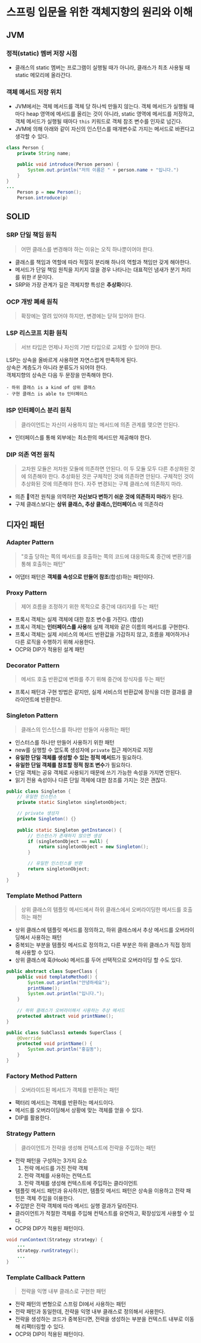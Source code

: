 # 스프링 입문을 위한 객체지향의 원리와 이해
## JVM
### 정적(static) 멤버 저장 시점
- 클래스의 static 멤버는 프로그램이 실행될 때가 아니라, 클래스가 최초 사용될 때 static 메모리에 올라간다.

### 객체 메서드 저장 위치
- JVM에서는 객체 메서드를 객체 당 하나씩 만들지 않는다. 객체 메서드가 실행될 때마다 heap 영역에 메서드를 올리는 것이 아니라, static 영역에 메서드를 저장하고, 객체 메서드가 실행될 때마다 `this` 키워드로 객체 참조 변수를 인자로 넘긴다.
- JVM에 의해 아래와 같이 자신의 인스턴스를 매개변수로 가지는 메서드로 바뀐다고 생각할 수 있다.
```java
class Person {
	private String name;

	public void introduce(Person person) {
		System.out.println("저의 이름은 " + person.name + "입니다.")
	}
}
...
	Person p = new Person();
	Person.introduce(p)
```

## SOLID
### SRP 단일 책임 원칙
> 어떤 클래스를 변경해야 하는 이유는 오직 하나뿐이어야 한다.

- 클래스를 책임과 역할에 따라 적절히 분리해 하나의 역할과 책임만 갖게 해야한다.
- 메서드가 단일 책임 원칙을 지키지 않을 경우 나타나는 대표적인 냄새가 분기 처리를 위한 if 문이다.
- SRP와 가장 관계가 깊은 객체지향 특성은 **추상화**이다.

### OCP 개방 폐쇄 원칙
> 확장에는 열려 있어야 하지만, 변경에는 닫혀 있어야 한다.

### LSP 리스코프 치환 원칙
> 서브 타입은 언제나 자신의 기반 타입으로 교체할 수 있어야 한다.

LSP는 상속을 올바르게 사용하면 자연스럽게 만족하게 된다.  
상속은 계층도가 아니라 분류도가 되어야 한다.  
객체지향의 상속은 다음 두 문장을 만족해야 한다.
```
- 하위 클래스 is a kind of 상위 클래스
- 구현 클래스 is able to 인터페이스
```

### ISP 인터페이스 분리 원칙
> 클라이언트는 자신이 사용하지 않는 메서드에 의존 관계를 맺으면 안된다.

- 인터페이스를 통해 외부에는 최소한의 메서드만 제공해야 한다.

### DIP 의존 역전 원칙
> 고차원 모듈은 저차원 모듈에 의존하면 안된다. 이 두 모듈 모두 다른 추상화된 것에 의존해야 한다.
> 추상화된 것은 구체적인 것에 의존하면 안된다. 구체적인 것이 추상화된 것에 의존해야 한다.
> 자주 변경되는 구체 클래스에 의존하지 마라.

- 의존 역전 원칙을 의역하면 **자신보다 변하기 쉬운 것에 의존하지 마라**가 된다.
- 구체 클래스보다는 **상위 클래스, 추상 클래스,인터페이스** 에 의존하라

## 디자인 패턴
### Adapter Pattern
> "호출 당하는 쪽의 메서드를 호출하는 쪽의 코드에 대응하도록 중간에 변환기를 통해 호출하는 패턴"

- 어댑터 패턴은 **객체를 속성으로 만들어 참조**(합성)하는 패턴이다.

### Proxy Pattern
> 제어 흐름을 조정하기 위한 목적으로 중간에 대리자를 두는 패턴

- 프록시 객체는 실제 객체에 대한 참조 변수를 가진다. (합성)
- 프록시 객체는 **인터페이스를 사용**해 실제 객체와 같은 이름의 메서드를 구현한다. 
- 프록시 객체는 실제 서비스의 메서드 반환값을 가감하지 않고, 흐름을 제어하거나 다른 로직을 수행하기 위해 사용한다.
- OCP와 DIP가 적용된 설계 패턴

### Decorator Pattern
> 메서드 호출 반환값에 변화를 주기 위해 중간에 장식자를 두는 패턴

- 프록시 패턴과 구현 방법은 같지만, 실제 서비스의 반환값에 장식을 더한 결과를 클라이언트에 반환한다.

### Singleton Pattern
> 클래스의 인스턴스를 하나만 만들어 사용하는 패턴

- 인스터스를 하나만 만들어 사용하기 위한 패턴
- new를 실행할 수 없도록 생성자에 `private` 접근 제어자로 지정
- **유일한 단일 객체를 생성할 수 있는 정적 메서드**가 필요하다.
- **유일한 단일 객체를 참조할 정적 참조 변수**가 필요하다.
- 단일 객체는 공유 객체로 사용되기 때문에 쓰기 가능한 속성을 가지면 안된다.
- 읽기 전용 속성이나 다른 단일 객체에 대한 참조를 가지는 것은 괜찮다.

```java
public class Singleton {  
	// 유일한 인스턴스
    private static Singleton singletonObject;  

	// private 생성자
    private Singleton() {}  
  
    public static Singleton getInstance() {  
	    // 인스턴스가 존재하지 않으면 생성
        if (singletonObject == null) {  
            return singletonObject = new Singleton();  
        }  

		// 유일한 인스턴스를 반환
        return singletonObject;  
    }  
}
```

### Template Method Pattern
> 상위 클래스의 템플릿 메서드에서 하위 클래스에서 오버라이딩한 메서드를 호출하는 패천

- 상위 클래스에 템플릿 메서드를 정의하고, 하위 클래스에서 추상 메서드를 오버라이딩해서 사용하는 패턴
- 중복되는 부분을 템플릿 메서드로 정의하고, 다른 부분은 하위 클래스가 직접 정의해 사용할 수 있다.
- 상위 클래스에 훅(Hook) 메서드를 두어 선택적으로 오버라이딩 할 수도 있다.

```java
public abstract class SuperClass {  
    public void templateMethod() {  
        System.out.println("안녕하세요");  
        printName();  
        System.out.println("입니다.");  
    }  
  
    // 하위 클래스가 오버라이해서 사용하는 추상 메서드  
    protected abstract void printName();  
}

public class SubClass1 extends SuperClass {  
    @Override  
    protected void printName() {  
        System.out.println("홍길동");  
    }  
}
```


### Factory Method Pattern
> 오버라이드된 메서드가 객체를 반환하는 패턴

- 팩터리 메서드는 객체를 반환하는 메서드이다.
- 메서드를 오버라이딩해서 상황에 맞는 객체를 얻을 수 있다.
- DIP를 활용한다.

### Strategy Pattern
> 클라이언트가 전략을 생성해 컨텍스트에 전략을 주입하는 패턴

- 전략 패턴을 구성하는 3가지 요소
	1. 전략 메서드를 가진 전략 객체
	2. 전략 객체를 사용하는 컨텍스트
	3. 전략 객체를 생성해 컨텍스트에 주입하는 클라이언트
- 템플릿 메서드 패턴과 유사하지만, 템플릿 메서드 패턴은 상속을 이용하고 전략 패턴은 객체 주입을 이용한다.
- 주입받은 전략 객체에 따라 메서드 실행 결과가 달라진다.
- 클라이언트가 적절한 객체를 주입해 컨텍스트를 유연하고, 확장성있게 사용할 수 있다.
- OCP와 DIP가 적용된 패턴이다.

```java
void runContext(Strategy strategy) {
	...
	strategy.runStrategy();
	...
}
```

### Template Callback Pattern
> 전략을 익명 내부 클래스로 구현한 패턴

- 전략 패턴의 변형으로 스프링 DI에서 사용하는 패턴
- 전략 패턴과 동일한데, 전략을 익명 내부 클래스로 정의해서 사용한다.
- 전략을 생성하는 코드가 중복된다면, 전략을 생성하는 부분을 컨텍스트 내부로 이동해 리팩터링할 수 있다.
- OCP와 DIP이 적용된 패턴이다.

